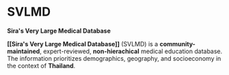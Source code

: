# SVLMD
**Sira's Very Large Medical Database**

**[[Sira's Very Large Medical Database]]** (SVLMD) is a **community-maintained**, expert-reviewed, **non-hierachical** medical education database. The information prioritizes demographics, geography, and socioeconomy in the context of **Thailand**.